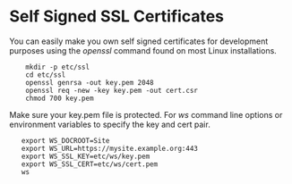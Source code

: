 
# Self Signed SSL Certificates

You can easily make you own self signed certificates for development purposes using the _openssl_ command found on most Linux installations.

```shell
    mkdir -p etc/ssl
    cd etc/ssl
	openssl genrsa -out key.pem 2048
	openssl req -new -key key.pem -out cert.csr
	chmod 700 key.pem
```

Make sure your key.pem file is protected. For _ws_ command line options or environment variables to specify the key and cert pair.

```shell
   export WS_DOCROOT=Site
   export WS_URL=https://mysite.example.org:443
   export WS_SSL_KEY=etc/ws/key.pem
   export WS_SSL_CERT=etc/ws/cert.pem
   ws 
```

